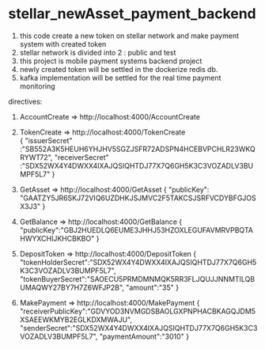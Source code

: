 # stellar_newAsset_payment_backend

1) this code create a new token on stellar network and make payment system with created token
2) stellar network is divided into 2 : public and test
3) this project is mobile payment systems backend project
4) newly created token will be settled in the dockerize redis db.
5) kafka implementation will be settled for the real time payment monitoring

directives:

1) AccountCreate => http://localhost:4000/AccountCreate
2) TokenCreate =>    http://localhost:4000/TokenCreate  
{
  "issuerSecret"	 :"SB552A3K5HEUH6YHJHV5SGZJSFR72ADSPN4HCEBVPCHLR23WKQRYWT72",
  "receiverSecret"       :"SDX52WX4Y4DWXX4IXAJQSIQHTDJ77X7Q6GH5K3C3VOZADLV3BUMPF5L7"
}

3) GetAsset =>  http://localhost:4000/GetAsset 
{
   "publicKey":	"GAATZY5JR6SKJ72VIQ6UZDHKJSJMVC2F5TAKCSJSRFVCDYBFGJOSX3J3"
}

4) GetBalance => http://localhost:4000/GetBalance
{
  "publicKey":"GBJ2HUEDLQ6EUME3JHHJ53HZOXLEGUFAVMRVPBQTAHWYXCHIJKHCBKBO"
}

5) DepositToken  => http://localhost:4000/DepositToken 
{
	"tokenHolderSecret":"SDX52WX4Y4DWXX4IXAJQSIQHTDJ77X7Q6GH5K3C3VOZADLV3BUMPF5L7",
	"tokenBuyerSecret":"SAOECU5PRMDMNMQK5RR3FLJQUJJNNMTILQBUMAQWY27BY7H7Z6WFJP2B",
        "amount":"35"
}
6) MakePayment => http://localhost:4000/MakePayment
{
	"receiverPublicKey":"GDVYOD3NVMGDSBAOLGXPNPHACBKAGQJDM5XSAEEWKMYB2EGLKDXMWAJU",
	"senderSecret":"SDX52WX4Y4DWXX4IXAJQSIQHTDJ77X7Q6GH5K3C3VOZADLV3BUMPF5L7",
        "paymentAmount":"3010"
}
